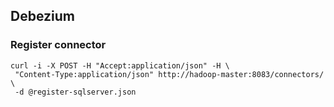 ## Debezium

### Register connector
```shell script
curl -i -X POST -H "Accept:application/json" -H \
 "Content-Type:application/json" http://hadoop-master:8083/connectors/ \
 -d @register-sqlserver.json
```
